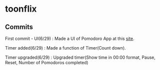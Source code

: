# toonflix



## Commits

First commit - UI(6/29) : Made a UI of Pomodoro App at this [site](https://www.behance.net/gallery/98918603/POMO-UIKIT?tracking_source=search_projects%7Cpomo+uikit).

Timer added(6/29) : Made a function of Timer(Count down).

Timer upgraded(6/29) : Upgraded timer(Show time in 00:00 format, Pause, Reset, Number of Pomodoros completed)